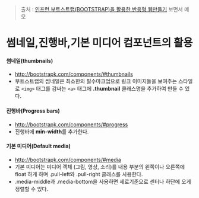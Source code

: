 > 출처 : [인프런 부트스트랩(BOOTSTRAP)을 활용한 반응형 웹만들기](https://inflearn.com) 보면서 메모

# 썸네일,진행바,기본 미디어 컴포넌트의 활용
#### 썸네일(thumbnails)  
- http://bootstrapk.com/components/#thumbnails
- 부트스트랩의 썸네일은 최소한의 필수마크업으로 링크 이미지들을 보여주는 스타일로
`<img>` 태그를 감싸는 `<a>` 태그에 **.thumbnail** 클래스명을 추가하여 만들 수 있다.

#### 진행바(Progress bars)  
- http://bootstrapk.com/components/#progress
- 진행바에 **min-width**를 추가한다.

#### 기본 미디어(Default media)  
- http://bootstrapk.com/components/#media  
- 기본 미디어는 미디어 객체 (그림, 영상, 소리)를 내용 부분의 왼쪽이나
오른쪽에 float 하게 하며 .pull-left와 .pull-right 클래스를 사용한다.
- .media-middle과 .media-bottom을 사용하면 세로기준으로 센터나 하단에 오게 정렬할 수 있다.



